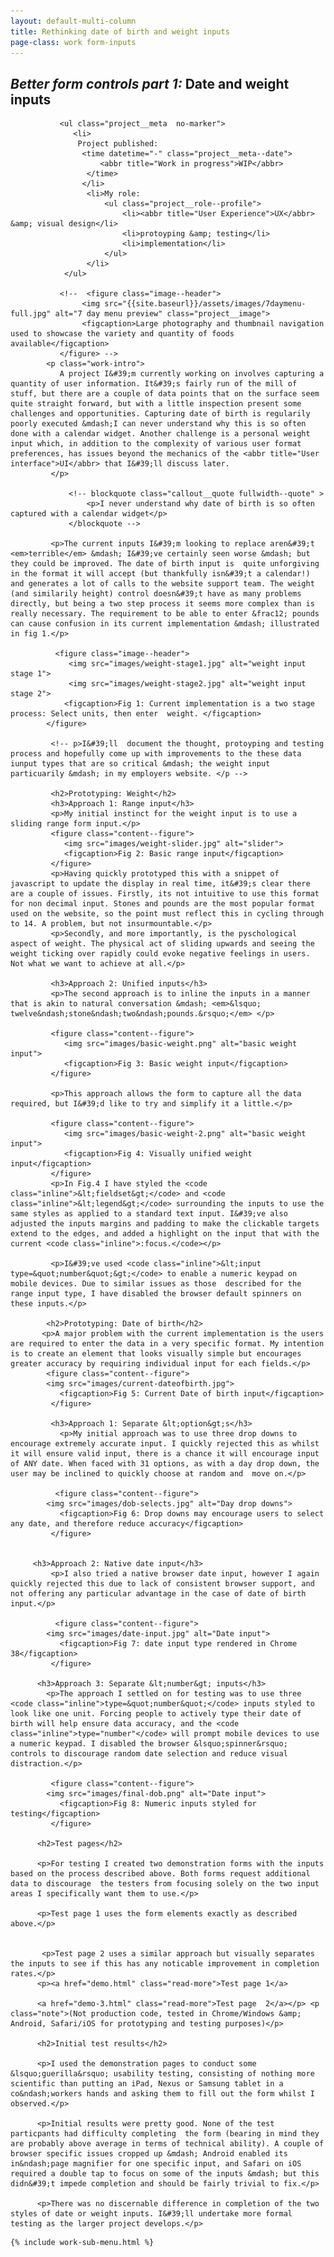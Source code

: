 ```yaml
---
layout: default-multi-column
title: Rethinking date of birth and weight inputs
page-class: work form-inputs
---
```


<section class="content__primary content-primary__multi-column">
    <h1><em class="pre-header">Better form controls part 1:</em> Date and weight inputs</h1>
       
               <ul class="project__meta  no-marker">
                  <li>
                   Project published:
                    <time datetime="-" class="project__meta--date">
                        <abbr title="Work in progress">WIP</abbr>
                     </time>
                    </li> 
                     <li>My role:
                         <ul class="project__role--profile">
                             <li><abbr title="User Experience">UX</abbr> &amp; visual design</li> 
                             <li>protoyping &amp; testing</li>
                             <li>implementation</li>
                         </ul>
                     </li>
                </ul>
                
               <!--  <figure class="image--header">
                    <img src="{{site.baseurl}}/assets/images/7daymenu-full.jpg" alt="7 day menu preview" class="project__image">
                    <figcaption>Large photography and thumbnail navigation used to showcase the variety and quantity of foods available</figcaption>
               </figure> -->
            <p class="work-intro">
               A project I&#39;m currently working on involves capturing a quantity of user information. It&#39;s fairly run of the mill of stuff, but there are a couple of data points that on the surface seem quite straight forward, but with a little inspection present some challenges and opportunities. Capturing date of birth is regularily poorly executed &mdash;I can never understand why this is so often done with a calendar widget. Another challenge is a personal weight input which, in addition to the complexity of various user format preferences, has issues beyond the mechanics of the <abbr title="User interface">UI</abbr> that I&#39;ll discuss later.
             </p>
             
                 <!-- blockquote class="callout__quote fullwidth--quote" >
                     <p>I never understand why date of birth is so often captured with a calendar widget</p>
                 </blockquote -->
                 
             <p>The current inputs I&#39;m looking to replace aren&#39;t <em>terrible</em> &mdash; I&#39;ve certainly seen worse &mdash; but they could be improved. The date of birth input is  quite unforgiving in the format it will accept (but thankfully isn&#39;t a calendar!) and generates a lot of calls to the website support team. The weight (and similarily height) control doesn&#39;t have as many problems directly, but being a two step process it seems more complex than is really necessary. The requirement to be able to enter &frac12; pounds can cause confusion in its current implementation &mdash; illustrated in fig 1.</p>
             
              <figure class="image--header">
                 <img src="images/weight-stage1.jpg" alt="weight input stage 1">
                 <img src="images/weight-stage2.jpg" alt="weight input stage 2">
                <figcaption>Fig 1: Current implementation is a two stage process: Select units, then enter  weight. </figcaption>
            </figure>
             
             <!-- p>I&#39;ll  document the thought, protoyping and testing process and hopefully come up with improvements to the these data iunput types that are so critical &mdash; the weight input particuarily &mdash; in my employers website. </p -->
            
             <h2>Prototyping: Weight</h2>
             <h3>Approach 1: Range input</h3>
             <p>My initial instinct for the weight input is to use a sliding range form input.</p>
             <figure class="content--figure">
                <img src="images/weight-slider.jpg" alt="slider">
                <figcaption>Fig 2: Basic range input</figcaption>
             </figure>
             <p>Having quickly prototyped this with a snippet of javascript to update the display in real time, it&#39;s clear there are a couple of issues. Firstly, its not intuitive to use this format for non decimal input. Stones and pounds are the most popular format used on the website, so the point must reflect this in cycling through to 14. A problem, but not insurmountable.</p>
             <p>Secondly, and more importantly, is the pyschological aspect of weight. The physical act of sliding upwards and seeing the weight ticking over rapidly could evoke negative feelings in users. Not what we want to achieve at all.</p>
             
             <h3>Approach 2: Unified inputs</h3>
             <p>The second approach is to inline the inputs in a manner that is akin to natural conversation &mdash; <em>&lsquo; twelve&ndash;stone&ndash;two&ndash;pounds.&rsquo;</em> </p>
             
             <figure class="content--figure">
                <img src="images/basic-weight.png" alt="basic weight input">
                <figcaption>Fig 3: Basic weight input</figcaption>
             </figure>
             
             <p>This approach allows the form to capture all the data required, but I&#39;d like to try and simplify it a little.</p>
             
             <figure class="content--figure">
                <img src="images/basic-weight-2.png" alt="basic weight input">
                <figcaption>Fig 4: Visually unified weight input</figcaption>
             </figure>
             <p>In Fig.4 I have styled the <code class="inline">&lt;fieldset&gt;</code> and <code class="inline">&lt;legend&gt;</code> surrounding the inputs to use the same styles as applied to a standard text input. I&#39;ve also adjusted the inputs margins and padding to make the clickable targets extend to the edges, and added a highlight on the input that with the current <code class="inline">:focus.</code></p>
             
             <p>I&#39;ve used <code class="inline">&lt;input type=&quot;number&quot;&gt;</code> to enable a numeric keypad on mobile devices. Due to similar issues as those  described for the range input type, I have disabled the browser default spinners on these inputs.</p>
             
            <h2>Prototyping: Date of birth</h2>
           <p>A major problem with the current implementation is the users are required to enter the data in a very specific format. My intention is to create an element that looks visually simple but encourages greater accuracy by requiring individual input for each fields.</p>
            <figure class="content--figure">
            <img src="images/current-dateofbirth.jpg">
               <figcaption>Fig 5: Current Date of birth input</figcaption>
             </figure>
                                   
             <h3>Approach 1: Separate &lt;option&gt;s</h3>                   
               <p>My initial approach was to use three drop downs to encourage extremely accurate input. I quickly rejected this as whilst it will ensure valid input, there is a chance it will encourage input of ANY date. When faced with 31 options, as with a day drop down, the user may be inclined to quickly choose at random and  move on.</p> 
              
              <figure class="content--figure">
            <img src="images/dob-selects.jpg" alt="Day drop downs">
               <figcaption>Fig 6: Drop downs may encourage users to select any date, and therefore reduce accuracy</figcaption>
             </figure>
   
         
         <h3>Approach 2: Native date input</h3> 
             <p>I also tried a native browser date input, however I again quickly rejected this due to lack of consistent browser support, and not offering any particular advantage in the case of date of birth input.</p>
             
              <figure class="content--figure">
            <img src="images/date-input.jpg" alt="Date input">
               <figcaption>Fig 7: date input type rendered in Chrome 38</figcaption>
             </figure>
             
          <h3>Approach 3: Separate &lt;number&gt; inputs</h3> 
            <p>The approach I settled on for testing was to use three  <code class="inline">type=&quot;number&quot;</code> inputs styled to look like one unit. Forcing people to actively type their date of birth will help ensure data accuracy, and the <code class="inline">type="number"</code> will prompt mobile devices to use a numeric keypad. I disabled the browser &lsquo;spinner&rsquo; controls to discourage random date selection and reduce visual distraction.</p>
            
             <figure class="content--figure">
            <img src="images/final-dob.png" alt="Date input">
               <figcaption>Fig 8: Numeric inputs styled for testing</figcaption>
             </figure>
             
          <h2>Test pages</h2>
          
          <p>For testing I created two demonstration forms with the inputs based on the process described above. Both forms request additional data to discourage  the testers from focusing solely on the two input areas I specifically want them to use.</p>
          
          <p>Test page 1 uses the form elements exactly as described above.</p>
          
          
           <p>Test page 2 uses a similar approach but visually separates the inputs to see if this has any noticable improvement in completion rates.</p>
          <p><a href="demo.html" class="read-more">Test page 1</a> 
          
          <a href="demo-3.html" class="read-more">Test page  2</a></p> <p class="note">(Not production code, tested in Chrome/Windows &amp; Android, Safari/iOS for prototyping and testing purposes)</p>
          
          <h2>Initial test results</h2>
          
          <p>I used the demonstration pages to conduct some &lsquo;guerilla&rsquo; usability testing, consisting of nothing more scientific than putting an iPad, Nexus or Samsung tablet in a co&ndash;workers hands and asking them to fill out the form whilst I observed.</p>
          
          <p>Initial results were pretty good. None of the test particpants had difficulty completing  the form (bearing in mind they are probably above average in terms of technical ability). A couple of browser specific issues cropped up &mdash; Android enabled its in&ndash;page magnifier for one specific input, and Safari on iOS required a double tap to focus on some of the inputs &mdash; but this didn&#39;t impede completion and should be fairly trivial to fix.</p>
          
          <p>There was no discernable difference in completion of the two styles of date or weight inputs. I&#39;ll undertake more formal testing as the larger project develops.</p>
</section>

<aside role="supplmental"  class="content__supplemental form-inputs">
    
    {% include work-sub-menu.html %}
    
</aside>